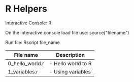 # R Helpers

Interactive Console:
R

On the interactive console load file use:
source("filename")

Run file:
Rscript file_name

| File name        		| Description 												   |
| --------------------- |------------------------------------------------------------- |
| 0_hello_world.r 		| - Hello world to R |
| 1_variables.r 		| - Using variables |